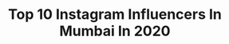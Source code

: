 ---
title: Top 10 Instagram Influencers In Mumbai In 2020
description: >-
  Find top Instagram influencers in Mumbai in 2020. Most popular hashtags: #fashion #mumbai #style #photography.
platform: Instagram
hits: 5058
text_top: Discover the best Instagram influencers on inBeat.
text_bottom: Our platform has 5058 Instagram influencers like this in Mumbai, India for you to contact.
profiles:
  - username: "awara_ho0"
    fullname: >-
      Ｖｉｎａｙａｋ Ｊａｄｈａｖ
    bio: >-
      MUMBAi
    location: "India"
    followers: 2608
    engagement: 1414
    commentsToLikes: 0.097460
    id: ck6u0kep3g7ob0j7131wgrf0m
    verified: false
    hashtags: "#anotherelement, #spi, #maibhisadakchap, #indiaclicks"
  - username: "allthingspridee"
    fullname: >-
      Priya Desai
    bio: >-
      All Things Priya Desai Finance Consultant with a vivid personality who loves cute things and is a child at heart 📍Navi Mumbai
    location: "India"
    followers: 5528
    engagement: 1862
    commentsToLikes: 0.101110
    id: ck8t74t5yfnbs0j78alab3jwe
    verified: false
    hashtags: "#gardenbythebay, #girltraveller, #bird, #travelgirl"
  - username: "amirsiddiqui786"
    fullname: >-
      TEAMNAWAB
    bio: >-
      Lala With Big Dreams 😇 • Mumbai #teamnawab 👑 Snapchat : teamnawab786 Bade Miya To @siddiquifaizal RedBull at @whizzmark 💌
    location: "India"
    followers: 780532
    engagement: 710
    commentsToLikes: 0.036874
    id: ck15ph4j9xup80i19w9heb69l
    verified: true
    hashtags: "#keepsupporting, #kbye, #amirsiddiqui, #fashion"
  - username: "ianshpandit"
    fullname: >-
      Ansh Pandit
    bio: >-
      Ghaziabad, Mumbai. Email for Buisness queries & promotions. Josh link 👇
    location: "India"
    followers: 576362
    engagement: 838
    commentsToLikes: 0.021200
    id: ck0w4c4gdxudj0i1999f97tlg
    verified: false
    hashtags: "#shayari, #instagood, #photography, #instagram"
  - username: "namitkhanna_official"
    fullname: >-
      Namit khanna 🇮🇳
    bio: >-
      🔹Actor🔹Model🔹Photographer 🔹Traveller🔹Personal blog🔹Sanjivani 🔹YPNTKH 🔹Twisted 🔹Mumbai 🔹Delhi 📪 namit_khanna@hotmail.com
    location: "India"
    followers: 190653
    engagement: 729
    commentsToLikes: 0.024866
    id: ck6tolnsnerl00j71asdkrzvo
    verified: true
    hashtags: "#namitkhannaphotography, #shotoniphone, #selfportrait, #memories"
  - username: "unnati.unfiltered"
    fullname: >-
      Unnati
    bio: >-
      Vegetarian Food lover and a Fashion enthusiast who wants to travel the world Mumbai justunnati@gmail.com
    location: "India"
    followers: 6359
    engagement: 982
    commentsToLikes: 0.544399
    id: ck9hcly99lylf0j78iml7cn9b
    verified: false
    hashtags: "#munchymumbai, #mumbaimerijaan, #chutney, #kolkata"
  - username: "alinarai07"
    fullname: >-
      Alina Rai
    bio: >-
      Mumbai Official Account alinarai07@hotmail.com
    location: "India"
    followers: 118834
    engagement: 680
    commentsToLikes: 0.027226
    id: ck0ubsns3f9tl0i190j8sn7ux
    verified: false
    hashtags: "#alinarai, #india, #actress, #inspiration"
  - username: "kimaayasharmaa"
    fullname: >-
      KIMAAYA SHARMA OFFICIAL
    bio: >-
      🎂1st October 👰🏼FASHION / LIFESTYLE / BEAUTY / 📍PUNE | MUMBAI 📱𝑭𝒃,Roposo,👻, 𝑻𝒘𝒊𝒕𝒕𝒆𝒓 - @kimaayasharmaa 📩 DM for collaboration👇🏻
    location: "India"
    followers: 214842
    engagement: 786
    commentsToLikes: 0.023093
    id: ck15rqrih986s0i19pta2vsvw
    verified: false
    hashtags: "#influencer, #puneblogger, #candid, #digitekmobilegimbal"
  - username: "karekarchirag_"
    fullname: >-
      ♠️CHIRAG KAREKAR♠️
    bio: >-
      OFFICAL ACCOUNT♠️ 17/ Mumbai|India •Dancer• Influencer• Creator |DM/ MAIL FOR PAID PROMOTIONS AND COLLAB| <Managed By: @mahgram_media_networks >
    location: "India"
    followers: 13239
    engagement: 6762
    commentsToLikes: 0.042649
    id: ck9we74iiix3t0j78wzgalb20
    verified: false
    hashtags: "#casualstyle, #jeans, #jaw, #shirt"
  - username: "dark_visionn"
    fullname: >-
      Rishikesh Shewale
    bio: >-
      DM TO BOOK A SHOOT ! IN, Mumbai
    location: "India"
    followers: 2447
    engagement: 2501
    commentsToLikes: 0.120669
    id: ck5bxlv3inyws0i114pjjvnc8
    verified: false
    hashtags: "#portrais, #photohunted, #portraitmode, #pursuitofportraits"
---